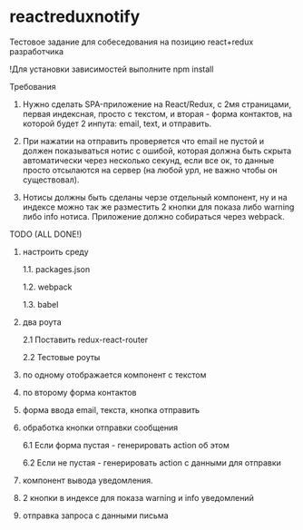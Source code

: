 # reactreduxnotify

Тестовое задание для собеседования на позицию react+redux разработчика


!Для установки зависимостей выполните npm install


Требования 
1. Нужно сделать SPA-приложение на React/Redux, с 2мя страницами, первая индексная, просто с текстом, и вторая - форма контактов, на которой будет 2 инпута: email, text, и отправить. 

2. При нажатии на отправить проверяется что email не пустой и должен показываться нотис с ошибой, которая должна быть скрыта автоматически через несколько секунд, если все ок, то данные просто отсылаются на сервер (на любой урл, не важно чтобы он существовал). 

3. Нотисы должны быть сделаны черзе отдельный компонент, ну и на индексе можно так же разместить 2 кнопки для показа либо warning либо info нотиса. 
Приложение должно собираться через webpack.



TODO (ALL DONE!)

1. настроить среду

	1.1. packages.json

	1.2. webpack

	1.3. babel

2. два роута

	2.1 Поставить redux-react-router

	2.2 Тестовые роуты

3. по одному отображается компонент с текстом

4. по второму форма контактов

5. форма ввода email, текста, кнопка отправить

6. обработка кнопки отправки сообщения

	6.1 Если форма пустая - генерировать action об этом

	6.2 Если не пустая - генерировать action с данными для отправки

7. компонент вывода уведомления.

8. 2 кнопки в индексе для показа warning и info уведомлений

9. отправка запроса с данными письма